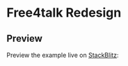 # Free4talk Redesign


## Preview

Preview the example live on [StackBlitz](http://free4talk-v2.momo.vercel.app):

